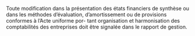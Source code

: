 Toute modification dans la présentation des états financiers de synthèse ou dans les méthodes d’évaluation, d’amortissement ou de provisions conformes à l’Acte uniforme por- tant organisation et harmonisation des comptabilités des entreprises doit être signalée dans le rapport de gestion.